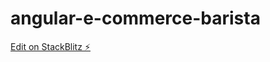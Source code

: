 # angular-e-commerce-barista

[Edit on StackBlitz ⚡️](https://stackblitz.com/edit/angular-e-commerce-barista)